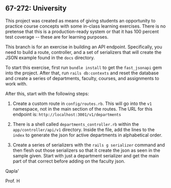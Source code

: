67-272: University 
---

This project was created as means of giving students an opportunity to practice course concepts with some in-class learning exercises. There is no pretense that this is a production-ready system or that it has 100 percent test coverage -- these are for learning purposes.  

This branch is for an exercise in building an API endpoint.  Specifically, you need to build a route, controller, and a set of serializers that will create the JSON example found in the `docs` directory.

To start this exercise, first run `bundle install` to get the `fast_jsonapi` gem into the project.  After that, run `rails db:contexts` and reset the database and create a series of departments, faculty, courses, and assignments to work with.

After this, start with the following steps:

1. Create a custom route in `config/routes.rb`. This will go into the `v1` namespace, not in the main section of the routes.  The URL for this endpoint is: `http://localhost:3001/v1/departments`

2. There is a shell called `departments_controller.rb` within the `app/controller/api/v1` directory.  Inside the file, add the lines to the `index` to generate the json for active departments in alphabetical order.
  
3. Create a series of serializers with the `rails g serializer` command and then flesh out those serializers so that it create the json as seen in the sample given.  Start with just a department serializer and get the main part of that correct before adding on the faculty json.

Qapla'

Prof. H
